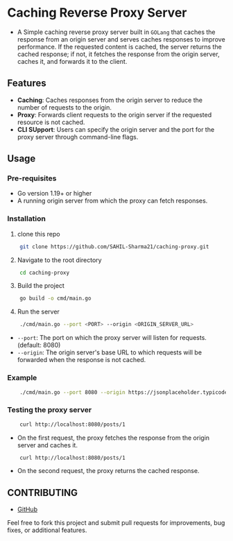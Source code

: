 # Caching Reverse Proxy Server

- A Simple caching reverse proxy server built in ```GOLang``` that caches the response from  an origin server and serves caches responses to improve performance.
If the requested content is cached, the server returns the cached response; if not, it fetches the response from the origin server, caches it, and forwards it to the client.

## Features
- **Caching**: Caches responses from the origin server to reduce the number of requests to the origin.
- **Proxy**: Forwards client requests to the origin server if the requested resource is not cached.
- **CLI SUpport**: Users can specify the origin server and the port for the proxy server through command-line flags.

## Usage

### Pre-requisites
- Go version 1.19+ or higher
- A running origin server from which the proxy can fetch responses.

### Installation

1. clone this repo
```bash
    git clone https://github.com/SAHIL-Sharma21/caching-proxy.git
```
2. Navigate to the root directory
```bash
    cd caching-proxy
```

3. Build the project
```bash
    go build -o cmd/main.go
``` 

4. Run the server
```bash
    ./cmd/main.go --port <PORT> --origin <ORIGIN_SERVER_URL>
```
- ```--port```: The port on which the proxy server will listen for requests.(default: 8080)
- ```--origin```: The origin server's base URL to which requests will be forwarded when the response is not cached.

### Example
```bash
    ./cmd/main.go --port 8080 --origin https://jsonplaceholder.typicode.com
```
### Testing the proxy server

```bash
    curl http://localhost:8080/posts/1
```
- On the first request, the proxy fetches the response from the origin server and caches it.

```bash
    curl http://localhost:8080/posts/1
```
- On the second request, the proxy returns the cached response.

## CONTRIBUTING

- [GitHub](https://github.com/SAHIL-Sharma21/Cache-reverse-proxy) 

Feel free to fork this project and submit pull requests for improvements, bug fixes, or additional features.


